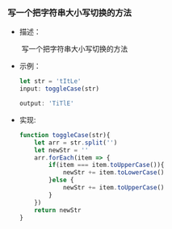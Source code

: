 ### 写一个把字符串大小写切换的方法

- 描述：

  ​	写一个把字符串大小写切换的方法
  
- 示例：

  ```js
  let str = 'tItLe'
  input: toggleCase(str)
  
  output: 'TiTlE'
  ```

- 实现:

  ```js
  function toggleCase(str){
      let arr = str.split('')
      let newStr = ''
      arr.forEach(item => {
          if(item === item.toUpperCase()){
              newStr += item.toLowerCase()
          }else {
              newStr += item.toUpperCase()
          }
      })
      return newStr
  }
  ```

  

